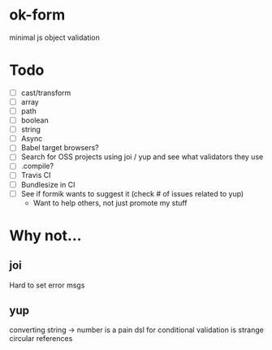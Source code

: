 # ok-form

minimal js object validation

# Todo

- [ ] cast/transform
- [ ] array
- [ ] path
- [ ] boolean
- [ ] string
- [ ] Async
- [ ] Babel target browsers?
- [ ] Search for OSS projects using joi / yup and see what validators they use
- [ ] .compile?
- [ ] Travis CI
- [ ] Bundlesize in CI
- [ ] See if formik wants to suggest it (check # of issues related to yup)
  - Want to help others, not just promote my stuff

# Why not...

## joi

Hard to set error msgs

## yup

converting string -> number is a pain
dsl for conditional validation is strange
circular references
